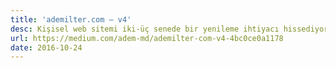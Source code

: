 ```yaml
---
title: 'ademilter.com — v4'
desc: Kişisel web sitemi iki-üç senede bir yenileme ihtiyacı hissediyorum. Tasarım trendinin değişmesi, frontend tarafının hızlı gelişmesi ve kendimi geliştirmiş olmam sonucu yeni bir arayüze ihtiyaç duyuyorum.
url: https://medium.com/adem-md/ademilter-com-v4-4bc0ce0a1178
date: 2016-10-24
---
```

